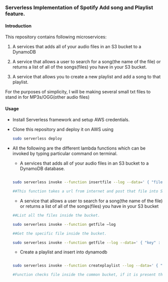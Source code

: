### Serverless Implementation of Spotify Add song and Playlist feature.

#### Introduction
This repository contains following microservices:

1. A services that adds all of your audio files in an S3 bucket to a DynamoDB

2. A service that allows a user to search for a song(the name of the file) or
returns a list of all of the songs(files) you have in your S3 bucket.

3. A service that allows you to create a new playlist and add a song to that
playlist.

For the purposes of simplicity, I will be making several small txt files
to stand in for MP3s/OGG(other audio files)

#### Usage
- Install Serverless framework and setup AWS credentials.

- Clone this repository and deploy it on AWS using 
    ```sh
    sudo serverless deploy
    ```
- All the following are the different lambda functions which can be invoked by typing particular command on terminal.
    - A services that adds all of your audio files in an S3 bucket to a DynamoDB database.
    ```sh

    sudo serverless invoke --function insertfile --log --data=' { "fileurl" : "http://www.ohchr.org/EN/UDHR/Documents/UDHR_Translations/eng.pdf", "key" : "document12.pdf" } '

    ##This function takes a url from internet and post that file into S3 bucket and dynamoDb.
    
    ```
    - A service that allows a user to search for a song(the name of the file) or returns a list of all of the songs(files) you have in your S3 bucket
    ```sh
    ##List all the files inside the bucket.

    sudo serverless invoke --function getfile –log

    ##Get the specific file inside the bucket.

    sudo serverless invoke --function getfile --log --data=' { "key" : "document10.pdf" } '

    ```
    - Create a playlist and insert into dynamodb
    ```sh

    sudo serverless invoke --function createplaylist --log --data=' { "playlist": 	"myplaylist" , "key" : "document10.pdf" } '

    #Function checks file inside the common bucket, if it is present their, it insert file name(primary_key) in new table with playlist name.
    ```